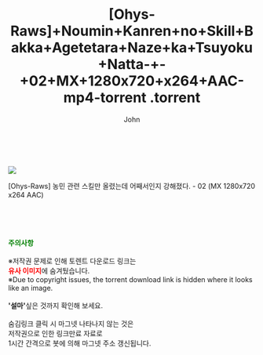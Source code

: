 ﻿---
layout: post
title:  "                   [Ohys-Raws]+Noumin+Kanren+no+Skill+Bakka+Agetetara+Naze+ka+Tsuyoku+Natta-+-+02+MX+1280x720+x264+AAC-mp4-torrent                .torrent"
author: John
categories: [ 애니/만화 ]
tags: [  ]
image: https://torrentrj57.com/uploadfile/full/9b416424e18459cbfae044d5e598f9505b378462.jpg 
description: "                   [Ohys-Raws]+Noumin+Kanren+no+Skill+Bakka+Agetetara+Naze+ka+Tsuyoku+Natta-+-+02+MX+1280x720+x264+AAC-mp4-torrent                 torrent 정보 공유"
toc: true
toc_sticky: true
---

<br>
<p><img src="https://torrentrj57.com/uploadfile/full/9b416424e18459cbfae044d5e598f9505b378462.jpg"/></p>
 [Ohys-Raws] 농민 관련 스킬만 올렸는데 어째서인지 강해졌다. - 02 (MX 1280x720 x264 AAC)  
    
<br><br><br>
<p data-ke-size="size16"><b><span style="color: green;">주의사항</span></b><br /><br />※저작권 문제로 인해 토렌트 다운로드 링크는<br /><b><span style="color: red;">유사 이미지</span></b>에 숨겨뒀습니다.<br />※Due to copyright issues, the torrent download link is hidden where it looks like an image.<br /><br /><b>'설마'</b>싶은 것까지 확인해 보세요.<br /><br />숨김링크 클릭 시 마그넷 나타나지 않는 것은<br />저작권으로 인한 링크만료 자료로<br />1시간 간격으로 봇에 의해 마그넷 주소 갱신됩니다.</p>

